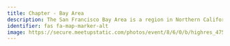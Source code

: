 ```yaml
---
title: Chapter - Bay Area
description: The San Francisco Bay Area is a region in Northern California spanning the city of San Francisco and surrounding counties.
identifier: fas fa-map-marker-alt
image: https://secure.meetupstatic.com/photos/event/8/6/0/b/highres_475354315.jpeg
---
```

